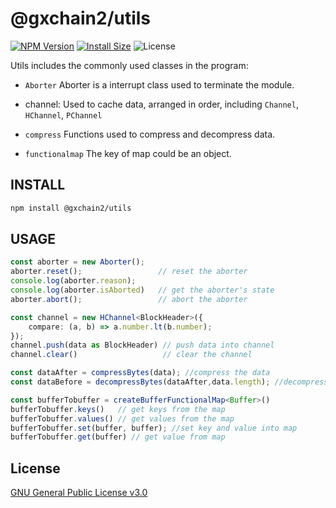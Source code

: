 # @gxchain2/utils
[![NPM Version](https://img.shields.io/npm/v/@gxchain2/utils)](https://www.npmjs.org/package/@gxchain2/utils)
[![Install Size](https://packagephobia.now.sh/badge?p=@gxchain2/utils)](https://packagephobia.now.sh/result?p=@gxchain2/utils)
![License](https://img.shields.io/npm/l/@gxchain2/utils)


Utils includes the commonly used classes in the program:
- `Aborter` Aborter is a interrupt class used to terminate the module.
  
- channel: Used to cache data, arranged in order, including `Channel`, `HChannel`, `PChannel`
  
- `compress` Functions used to compress and decompress data.
  
- `functionalmap` The key of map could be an object.

## INSTALL

```sh
npm install @gxchain2/utils
```

## USAGE

```ts
const aborter = new Aborter();
aborter.reset();                 // reset the aborter
console.log(aborter.reason);     
console.log(aborter.isAborted)   // get the aborter's state
aborter.abort();                 // abort the aborter

const channel = new HChannel<BlockHeader>({
    compare: (a, b) => a.number.lt(b.number);
});
channel.push(data as BlockHeader) // push data into channel
channel.clear()                   // clear the channel

const dataAfter = compressBytes(data); //compress the data 
const dataBefore = decompressBytes(dataAfter,data.length); //decompress the data

const bufferTobuffer = createBufferFunctionalMap<Buffer>()
bufferTobuffer.keys()   // get keys from the map
bufferTobuffer.values() // get values from the map
bufferTobuffer.set(buffer, buffer); //set key and value into map
bufferTobuffer.get(buffer) // get value from map
```

## License

[GNU General Public License v3.0](https://www.gnu.org/licenses/gpl-3.0.en.html)

